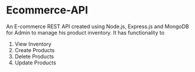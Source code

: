 # Ecommerce-API

An E-commerce REST API created using Node.js, Express.js and MongoDB for Admin to manage his product inventory.
It has functionality to 
1. View Inventory 
2. Create Products
3. Delete Products
4. Update Products
